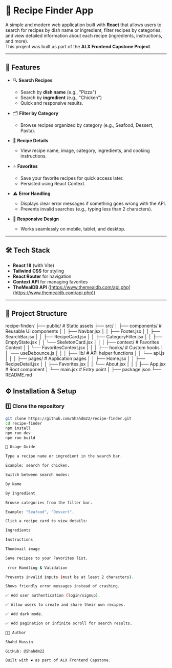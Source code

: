 # 🍳 Recipe Finder App

A simple and modern web application built with **React** that allows users to search for recipes by dish name or ingredient, filter recipes by categories, and view detailed information about each recipe (ingredients, instructions, and more).  
This project was built as part of the **ALX Frontend Capstone Project**.

---

## 🚀 Features

- 🔍 **Search Recipes**
  - Search by **dish name** (e.g., "Pizza")
  - Search by **ingredient** (e.g., "Chicken")
  - Quick and responsive results.

- 🗂️ **Filter by Category**
  - Browse recipes organized by category (e.g., Seafood, Dessert, Pasta).

- 📄 **Recipe Details**
  - View recipe name, image, category, ingredients, and cooking instructions.

- ⭐ **Favorites**
  - Save your favorite recipes for quick access later.
  - Persisted using React Context.

- ⚠️ **Error Handling**
  - Displays clear error messages if something goes wrong with the API.
  - Prevents invalid searches (e.g., typing less than 2 characters).

- 📱 **Responsive Design**
  - Works seamlessly on mobile, tablet, and desktop.

---

## 🛠️ Tech Stack

- **React 18** (with Vite)
- **Tailwind CSS** for styling
- **React Router** for navigation
- **Context API** for managing favorites
- **TheMealDB API** ([https://www.themealdb.com/api.php](https://www.themealdb.com/api.php))

---

## 📂 Project Structure

recipe-finder/
├── public/ # Static assets
├── src/
│ ├── components/ # Reusable UI components
│ │ ├── Navbar.jsx
│ │ ├── Footer.jsx
│ │ ├── SearchBar.jsx
│ │ ├── RecipeCard.jsx
│ │ ├── CategoryFilter.jsx
│ │ ├── EmptyState.jsx
│ │ └── SkeletonCard.jsx
│ │
│ ├── context/ # Favorites Context
│ │ └── FavoritesContext.jsx
│ │
│ ├── hooks/ # Custom hooks
│ │ └── useDebounce.js
│ │
│ ├── lib/ # API helper functions
│ │ └── api.js
│ │
│ ├── pages/ # Application pages
│ │ ├── Home.jsx
│ │ ├── RecipeDetail.jsx
│ │ ├── Favorites.jsx
│ │ └── About.jsx
│ │
│ ├── App.jsx # Root component
│ └── main.jsx # Entry point
│
├── package.json
└── README.md
## ⚙️ Installation & Setup

### 1️⃣ Clone the repository

```bash
git clone https://github.com/Shahdm22/recipe-finder.git
cd recipe-finder
npm install
npm run dev
npm run build

📖 Usage Guide

Type a recipe name or ingredient in the search bar.

Example: search for chicken.

Switch between search modes:

By Name

By Ingredient

Browse categories from the filter bar.

Example: "Seafood", "Dessert".

Click a recipe card to view details:

Ingredients

Instructions

Thumbnail image

Save recipes to your Favorites list.
 
 rror Handling & Validation

Prevents invalid inputs (must be at least 2 characters).

Shows friendly error messages instead of crashing.

✅ Add user authentication (login/signup).

✅ Allow users to create and share their own recipes.

✅ Add dark mode.

✅ Add pagination or infinite scroll for search results.

👩‍💻 Author

Shahd Hussin

GitHub: @Shahdm22

Built with ❤️ as part of ALX Frontend Capstone.